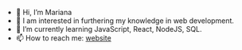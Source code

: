 - 👋 Hi, I’m Mariana
- 👀 I am interested in furthering my knowledge in web development.
- 🌱 I’m currently learning JavaScript, React, NodeJS, SQL.
- 📫 How to reach me: <a href="https://mariana.codes/">website</a>
